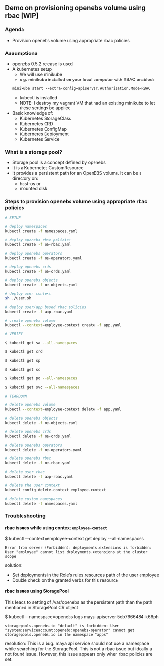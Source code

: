## Demo on provisioning openebs volume using rbac [WIP]

### Agenda
- Provision openebs volume using appropriate rbac policies

### Assumptions
- openebs 0.5.2 release is used
- A kubernetes setup
  - We will use minikube
  - e.g. minikube installed on your local computer with RBAC enabled:
  ```
  minikube start --extra-config=apiserver.Authorization.Mode=RBAC
  ```
  - kubectl is installed
  - NOTE: I destroy my vagrant VM that had an existing minikube to let these settings be applied
- Basic knowledge of:
  - Kubernetes StorageClass
  - Kubernetes CRD
  - Kubernetes ConfigMap
  - Kubernetes Deployment
  - Kubernetes Service

### What is a storage pool?
- Storage pool is a concept defined by openebs
- It is a Kubernetes CustomResource
- It provides a persistent path for an OpenEBS volume. It can be a directory on:
  - host-os or
  - mounted disk

### Steps to provision openebs volume using appropriate rbac policies

```bash
# SETUP

# deploy namespaces
kubectl create -f namespaces.yaml

# deploy openebs rbac policies
kubectl create -f oe-rbac.yaml

# deploy openebs operators
kubectl create -f oe-operators.yaml

# deploy openebs crds
kubectl create -f oe-crds.yaml

# deploy openebs objects
kubectl create -f oe-objects.yaml

# deploy user context
sh ./user.sh

# deploy user/app based rbac policies
kubectl create -f app-rbac.yaml

# create openebs volume
kubectl --context=employee-context create -f app.yaml

# VERIFY

$ kubectl get sa --all-namespaces

$ kubectl get crd

$ kubectl get sp

$ kubectl get sc

$ kubectl get po --all-namespaces

$ kubectl get svc --all-namespaces

# TEARDOWN

# delete openebs volume
kubectl --context=employee-context delete -f app.yaml

# delete openebs objects
kubectl delete -f oe-objects.yaml

# delete openebs crds
kubectl delete -f oe-crds.yaml

# delete openebs operators
kubectl delete -f oe-operators.yaml

# delete openebs rbac
kubectl delete -f oe-rbac.yaml

# delete user rbac
kubectl delete -f app-rbac.yaml

# delete the user context
kubectl config delete-context employee-context

# delete custom namespaces
kubectl delete -f namespaces.yaml
```

### Troubleshooting

#### rbac issues while using context `employee-context`
$ kubectl --context=employee-context get deploy --all-namespaces
```
Error from server (Forbidden): deployments.extensions is forbidden: User "employee" cannot list deployments.extensions at the cluster scope
```

solution:
- Set deployments in the Role's rules.resources path of the user employee
- Double check on the granted verbs for this resource

#### rbac issues using StoragePool

This leads to setting of /var/openebs as the persistent path than the path mentioned in StoragePool CR object

$ kubectl --namespace=openebs logs maya-apiserver-5cb7666484-k66ph

```
storagepools.openebs.io "default" is forbidden: User "system:serviceaccount:openebs:openebs-operator" cannot get storagepools.openebs.io in the namespace "apps"
```

resolution: This is a bug. maya api service should not use a namespace while searching for the StoragePool. This is not a rbac issue but ideally a not found issue. However, this issue appears only when rbac policies are set.

